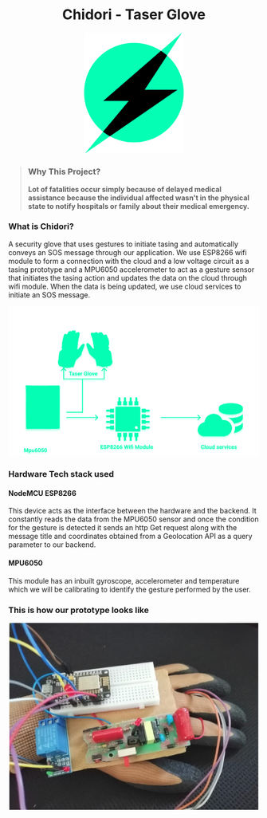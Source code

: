 <h1 align="center"> Chidori - Taser Glove </h1>

<p align="center">
  <img width="200" src="https://github.com/Shakthi-Dhar/Chidori-TaserGlove/blob/main/assets/Icon.png" alt="Icon">
</p>

>__<h3>Why This Project?</h3>
Lot of fatalities occur simply because of delayed medical assistance because the individual affected wasn't in the physical state to notify hospitals or family about their medical emergency.__

<h3>What is Chidori?</h3>
A security glove that uses gestures to initiate tasing and automatically conveys an SOS message through our application. We use ESP8266 wifi module to form a connection with the cloud and a low voltage circuit as a tasing prototype and a MPU6050 accelerometer to act as a gesture sensor that initiates the tasing action and updates the data on the cloud through wifi module. When the data is being updated, we use cloud services to initiate an SOS message.

<p align="center">
  <img width="700" src="https://github.com/Shakthi-Dhar/Chidori-TaserGlove/blob/main/assets/flow%20chart.png" alt="Flow chart">
</p>

<h3>Hardware Tech stack used</h3>
<h4>NodeMCU ESP8266</h4>
This device acts as the interface between the hardware and the backend. It constantly
reads the data from the MPU6050 sensor and once the condition for the gesture is
detected it sends an http Get request along with the message title and coordinates
obtained from a Geolocation API as a query parameter to our backend.

<h4>MPU6050</h4>
This module has an inbuilt gyroscope, accelerometer and temperature which we will be
calibrating to identify the gesture performed by the user.

<h3>This is how our prototype looks like</h3>
<p align="center">
  <img width="500" src="https://github.com/Shakthi-Dhar/Chidori-TaserGlove/blob/main/assets/circuit.png" alt="Hardware">
</p>

